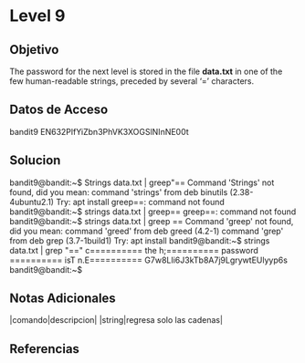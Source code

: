 # Level 9
## Objetivo
The password for the next level is stored in the file **data.txt** in one of the few human-readable strings, preceded by several ‘=’ characters.
## Datos de Acceso
bandit9
EN632PlfYiZbn3PhVK3XOGSlNInNE00t
## Solucion
bandit9@bandit:~$ Strings data.txt | greep"==
Command 'Strings' not found, did you mean:
  command 'strings' from deb binutils (2.38-4ubuntu2.1)
Try: apt install 
greep==: command not found
bandit9@bandit:~$ strings data.txt | greep==
greep==: command not found
bandit9@bandit:~$ strings data.txt | greep ==
Command 'greep' not found, did you mean:
  command 'greed' from deb greed (4.2-1)
  command 'grep' from deb grep (3.7-1build1)
Try: apt install 
bandit9@bandit:~$ strings data.txt | grep "=="
c========== the
h;========== password
========== isT
n.E========== G7w8LIi6J3kTb8A7j9LgrywtEUlyyp6s
bandit9@bandit:~$
## Notas Adicionales
|comando|descripcion|
|string|regresa solo las cadenas|
## Referencias